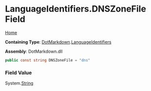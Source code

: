 <a name="_top"></a>

# LanguageIdentifiers\.DNSZoneFile Field

[Home](../../../README.md#_top)

**Containing Type**: [DotMarkdown](../../README.md#_top)\.[LanguageIdentifiers](../README.md#_top)

**Assembly**: DotMarkdown\.dll

```csharp
public const string DNSZoneFile = "dns"
```

### Field Value

System\.[String](https://docs.microsoft.com/en-us/dotnet/api/system.string)